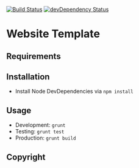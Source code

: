 [![Build Status](https://travis-ci.org/marcobiedermann/website-boilerplate.svg)](https://travis-ci.org/marcobiedermann/website-boilerplate) [![devDependency Status](https://david-dm.org/marcobiedermann/website-boilerplate/dev-status.svg)](https://david-dm.org/marcobiedermann/website-boilerplate#info=devDependencies)
# Website Template

## Requirements

## Installation
* Install Node DevDependencies via `npm install`

## Usage
* Development: `grunt`
* Testing: `grunt test`
* Production: `grunt build`

## Copyright
